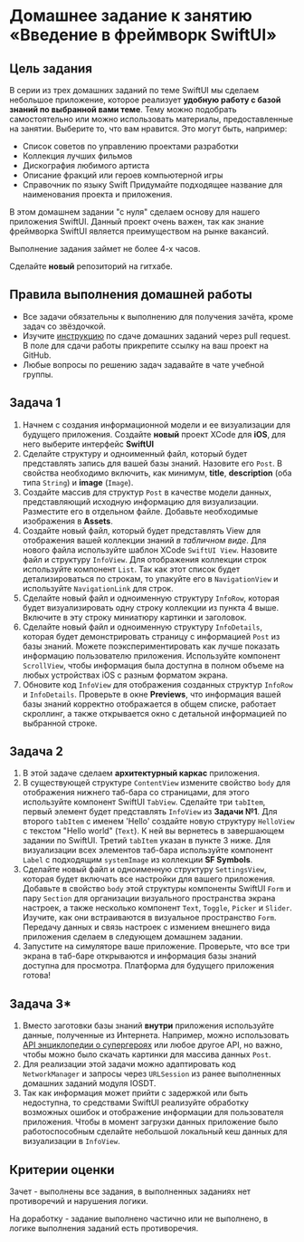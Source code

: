 # Домашнее задание к занятию «Введение в фреймворк SwiftUI»

## Цель задания

В серии из трех домашних заданий по теме SwiftUI мы сделаем небольшое приложение, которое реализует **удобную работу с базой знаний по выбранной вами теме**. Тему можно подобрать самостоятельно или можно использовать материалы, предоставленные на занятии. Выберите то, что вам нравится. Это могут быть, например:
* Список советов по управлению проектами разработки
* Коллекция лучших фильмов
* Дискография любимого артиста
* Описание фракций или героев компьютерной игры
* Справочник по языку Swift
Придумайте подходящее название для наименования проекта и приложения.

В этом домашнем задании "с нуля" сделаем основу для нашего приложения SwiftUI. Данный проект очень важен, так как знание фреймворка SwiftUI является преимуществом на рынке вакансий.

Выполнение задания займет не более 4-х часов.

Сделайте **новый** репозиторий на гитхабе.

## Правила выполнения домашней работы

* Все задачи обязательны к выполнению для получения зачёта, кроме задач со звёздочкой.
* Изучите [инструкцию](https://github.com/netology-code/iosint-homeworks/blob/main/Pull%20request's%20guideline.md) по сдаче домашних заданий через pull request. В поле для сдачи работы прикрепите ссылку на ваш проект на GitHub.
* Любые вопросы по решению задач задавайте в чате учебной группы.

## Задача 1

1. Начнем с создания информационной модели и ее визуализации для будущего приложения. Создайте **новый** проект XCode для **iOS**, для него выберите интерфейс **SwiftUI**
2. Сделайте структуру и одноименный файл, который будет представлять запись для вашей базы знаний. Назовите его `Post`. В свойства необходимо включить, как минимум, **title**, **description** (оба типа `String`) и **image** (`Image`).
3. Создайте массив для структур `Post` в качестве модели данных, представляющий исходную информацию для визуализации. Разместите его в отдельном файле. Добавьте необходимые изображения в **Assets**.
4. Создайте новый файл, который будет представлять View для отображения вашей коллекции знаний *в табличном виде*. Для нового файла используйте шаблон XCode `SwiftUI View`. Назовите файл и структуру `InfoView`. Для отображения коллекции строк используйте компонент `List`. Так как этот список будет детализироваться по строкам, то упакуйте его в `NavigationView` и используйте `NavigationLink` для строк.
5. Сделайте новый файл и одноименную структуру `InfoRow`, которая будет визуализировать одну строку коллекции из пункта 4 выше. Включите в эту строку миниатюру картинки и заголовок.
6. Сделайте новый файл и одноименную структуру `InfoDetails`, которая будет демонстрировать страницу с информацией `Post` из базы знаний. Можете поэкспериментировать как лучше показать информацию пользователю приложения. Используйте компонент `ScrollView`, чтобы информация была доступна в полном объеме на любых устройствах iOS с разным форматом экрана.
7. Обновите код `InfoView` для отображения созданных структур `InfoRow` и `InfoDetails`. Проверьте в окне **Previews**, что информация вашей базы знаний корректно отображается в общем списке, работает скроллинг, а также открывается окно с детальной информацией по выбранной строке.

## Задача 2

1. В этой задаче сделаем **архитектурный каркас** приложения.
2. В существующей структуре `ContentView` измените свойство `body` для отображения нижнего таб-бара со страницами, для этого используйте компонент SwiftUI `TabView`. Сделайте три `tabItem`, первый элемент будет представлять `InfoView` из **Задачи №1**. Для второго `tabItem` с именем 'Hello' создайте новую структуру `HelloView` c текстом "Hello world" (`Text`). К ней вы вернетесь в завершающем задании по SwiftUI. Третий `tabItem` указан в пункте 3 ниже. Для визуализации всех элементов таб-бара используйте компонент `Label` с подходящим `systemImage` из коллекции **SF Symbols**.
3. Сделайте новый файл и одноименную структуру `SettingsView`, которая будет включать все настройки для вашего приложения. Добавьте в свойство `body` этой структуры компоненты SwiftUI `Form` и пару `Section` для организации визуального пространства экрана настроек, а также несколько компонент `Text`, `Toggle`, `Picker` и `Slider`. Изучите, как они встраиваются в визуальное пространство `Form`. Передачу данных и связь настроек с измением внешнего вида приложения сделаем в следующем домашнем задании.
4. Запустите на симуляторе ваше приложение. Проверьте, что все три экрана в таб-баре открываются и информация базы знаний доступна для просмотра. Платформа для будущего приложения готова!

## Задача 3*

1. Вместо заготовки базы знаний **внутри** приложения используйте данные, полученные из Интернета. Например, можно использовать [API энциклопедии о супергероях](https://akabab.github.io/superhero-api/api/) или любое другое API, но важно, чтобы можно было скачать картинки для массива данных `Post`.
2. Для реализации этой задачи можно адаптировать код `NetworkManager` и запросы через `URLSession` из ранее выполненных домашних заданий модуля IOSDT.
3. Так как информация может прийти с задержкой или быть недоступна, то средствами SwiftUI реализуйте обработку возможных ошибок и отображение информации для пользователя приложения. Чтобы в момент загрузки данных приложение было работоспособным сделайте небольшой локальный кеш данных для визуализации в `InfoView`.

## Критерии оценки

Зачет - выполнены все задания, в выполненных заданиях нет противоречий и нарушения логики.

На доработку - задание выполнено частично или не выполнено, в логике выполнения заданий есть противоречия.
